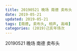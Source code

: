 ```yaml
---
title: 20190521 晚场 南德 卖布头
date: 2019-05-21
updated: 2019-05-21
tags: [南德, 卖布头, 相声, 高峰]
categories: (2019)己亥年场次
---
```

20190521 晚场 南德 卖布头